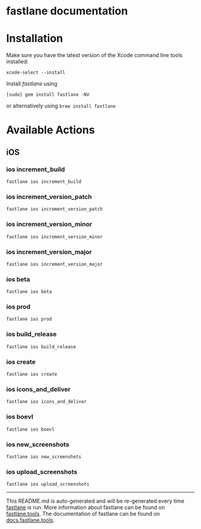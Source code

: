 fastlane documentation
================
# Installation

Make sure you have the latest version of the Xcode command line tools installed:

```
xcode-select --install
```

Install _fastlane_ using
```
[sudo] gem install fastlane -NV
```
or alternatively using `brew install fastlane`

# Available Actions
## iOS
### ios increment_build
```
fastlane ios increment_build
```

### ios increment_version_patch
```
fastlane ios increment_version_patch
```

### ios increment_version_minor
```
fastlane ios increment_version_minor
```

### ios increment_version_major
```
fastlane ios increment_version_major
```

### ios beta
```
fastlane ios beta
```

### ios prod
```
fastlane ios prod
```

### ios build_release
```
fastlane ios build_release
```

### ios create
```
fastlane ios create
```

### ios icons_and_deliver
```
fastlane ios icons_and_deliver
```

### ios boevl
```
fastlane ios boevl
```

### ios new_screenshots
```
fastlane ios new_screenshots
```

### ios upload_screenshots
```
fastlane ios upload_screenshots
```


----

This README.md is auto-generated and will be re-generated every time [fastlane](https://fastlane.tools) is run.
More information about fastlane can be found on [fastlane.tools](https://fastlane.tools).
The documentation of fastlane can be found on [docs.fastlane.tools](https://docs.fastlane.tools).

